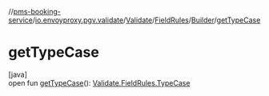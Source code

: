//[pms-booking-service](../../../../../index.md)/[io.envoyproxy.pgv.validate](../../../index.md)/[Validate](../../index.md)/[FieldRules](../index.md)/[Builder](index.md)/[getTypeCase](get-type-case.md)

# getTypeCase

[java]\
open fun [getTypeCase](get-type-case.md)(): [Validate.FieldRules.TypeCase](../-type-case/index.md)